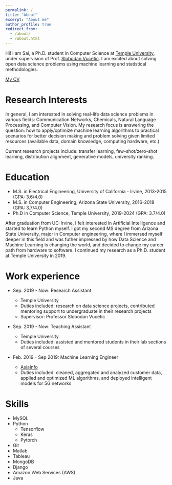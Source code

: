 ```yaml
---
permalink: /
title: "About"
excerpt: "About me"
author_profile: true
redirect_from: 
  - /about/
  - /about.html
---
```


Hi! I am Sai, a Ph.D. student in Computer Science at [Temple University](https://cis.temple.edu/academics/graduate/phd/), under supervision of Prof. [Slobodan Vucetic](https://dabi.temple.edu/slobodan-vucetic/). I am excited about solving open data science problems using machine learning and statistical methodologies. 

<a href="https://drive.google.com/file/d/1SmHVeINVBCwSX_4KpKzY9p3VLJv1MUl7/view?usp=sharing" target="_blank">My CV</a>

Research Interests
======
In general, I am interested in solving real-life data science problems in various fields: Communication Networks, Chemicals, Natural Language Processing, and Computer Vision. My research focus is answering the question: how to apply/optimize machine learning algorithms to practical scenarios for better decision making and problem solving given limited resources (available data, domain knowledge, computing hardware, etc.).

Current research projects include: transfer learning, few-shot/zero-shot learning, distribution alignment, generative models, university ranking.

Education
======
* M.S. in Electrical Engineering, University of California - Irvine, 2013-2015 (GPA: 3.6/4.0)
* M.S. in Computer Engineering, Arizona State University, 2016-2018 (GPA: 3.7/4.0)
* Ph.D in Computer Science, Temple University, 2019-2024 (GPA: 3.7/4.0)

After graduation from UC-Irvine, I felt interested in Artificial Intelligence and started to learn Python myself. I got my second MS degree from Arizona State University, major in Computer engineering, where I immersed myself deeper in this field and was futher impressed by how Data Science and Machine Learning is changing the world, and decided to change my career path from hardware to software. I continued my research as a Ph.D. student at Temple University in 2019. 

Work experience
======
* Sep. 2019 - Now: Research Assistant
  * Temple University
  * Duties included: research on data science projects, contributed mentoring support to undergraduate in their research projects
  * Supervisor: Professor Slobodan Vucetic

* Sep. 2019 - Now: Teaching Assistant
  * Temple University
  * Duties included: assisted and mentored students in their lab sections of several courses

* Feb. 2019 - Sep 2019: Machine Learning Engineer
  * [AsiaInfo](https://www.asiainfo.com/en_us/index.html)
  * Duties included: cleaned, aggregated and analyzed customer data, applied and optimized ML algorithms, and deployed intelligent models for 5G networks

 
Skills
======
* MySQL
* Python
  * Tensorflow
  * Keras
  * Pytorch
* Git
* Matlab
* Tableau
* MongoDB
* Django
* Amazon Web Services (AWS)
* Java

